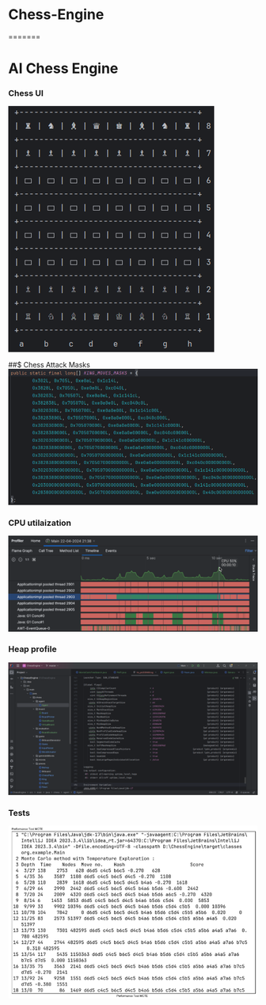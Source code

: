 
# Chess-Engine
=======
# AI Chess Engine 


### Chess UI
![Chess Display](./images/chess_display.png)

##$ Chess Attack Masks
![Attack Masks](./images/attack_masks.png)

### CPU utilaization
![CPU Profiler Performance](./images/cpu_profiler_perf.png)

### Heap profile
![Memory Utilization Log](./images/memory_util_log.png)

### Tests
![Performance](./images/perf1.png)

